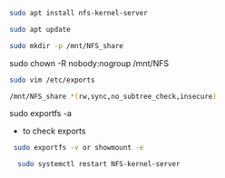 ```sh
sudo apt install nfs-kernel-server
````
```sh
sudo apt update
```
```sh
sudo mkdir -p /mnt/NFS_share
```
sudo chown -R nobody:nogroup /mnt/NFS
```sh
sudo vim /etc/exports
```
```sh
/mnt/NFS_share *(rw,sync,no_subtree_check,insecure)
```
sudo exportfs -a
 - to check exports 
```sh
 sudo exportfs -v or showmount -e 
```
```sh
  sudo systemctl restart NFS-kernel-server
```

